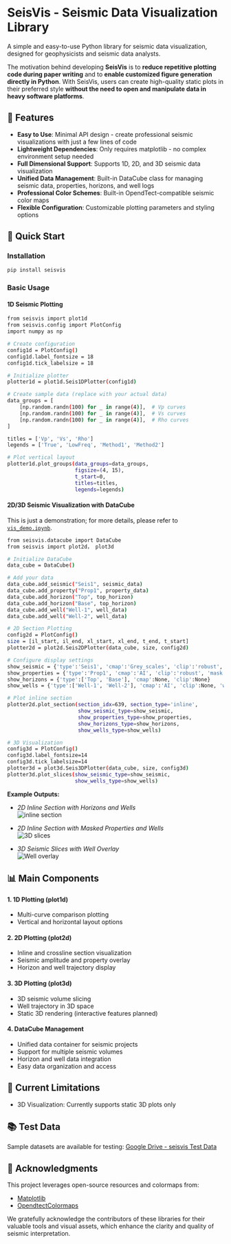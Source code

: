 # SeisVis - Seismic Data Visualization Library


A simple and easy-to-use Python library for seismic data visualization, designed for geophysicists and seismic data analysts.

The motivation behind developing **SeisVis** is to **reduce repetitive plotting code during paper writing** and to **enable customized figure generation directly in Python**. With SeisVis, users can create high-quality static plots in their preferred style **without the need to open and manipulate data in heavy software platforms**.


## 🌟 Features

- **Easy to Use**: Minimal API design - create professional seismic visualizations with just a few lines of code
- **Lightweight Dependencies**: Only requires matplotlib - no complex environment setup needed
- **Full Dimensional Support**: Supports 1D, 2D, and 3D seismic data visualization
- **Unified Data Management**: Built-in DataCube class for managing seismic data, properties, horizons, and well logs
- **Professional Color Schemes**: Built-in OpendTect-compatible seismic color maps
- **Flexible Configuration**: Customizable plotting parameters and styling options

## 🚀 Quick Start

### Installation

```bash
pip install seisvis
```

### Basic Usage
#### 1D Seismic Plotting
```bash
from seisvis import plot1d
from seisvis.config import PlotConfig
import numpy as np

# Create configuration
config1d = PlotConfig()
config1d.label_fontsize = 18
config1d.tick_labelsize = 18

# Initialize plotter
plotter1d = plot1d.Seis1DPlotter(config1d)

# Create sample data (replace with your actual data)
data_groups = [
    [np.random.randn(100) for _ in range(4)],  # Vp curves
    [np.random.randn(100) for _ in range(4)],  # Vs curves
    [np.random.randn(100) for _ in range(4)],  # Rho curves
]

titles = ['Vp', 'Vs', 'Rho']
legends = ['True', 'LowFreq', 'Method1', 'Method2']

# Plot vertical layout
plotter1d.plot_groups(data_groups=data_groups,
                      figsize=(4, 15),
                      t_start=0,
                      titles=titles,
                      legends=legends)
```
#### 2D/3D Seismic Visualization with DataCube
This is just a demonstration; for more details, please refer to [`vis_demo.ipynb`](./vis_demo.ipynb).

```bash
from seisvis.datacube import DataCube
from seisvis import plot2d， plot3d

# Initialize DataCube
data_cube = DataCube()

# Add your data
data_cube.add_seismic("Seis1", seismic_data)
data_cube.add_property("Prop1", property_data)
data_cube.add_horizon("Top", top_horizon)
data_cube.add_horizon("Base", top_horizon)
data_cube.add_well("Well-1", well_data)
data_cube.add_well("Well-2", well_data)

# 2D Section Plotting
config2d = PlotConfig()
size = [il_start, il_end, xl_start, xl_end, t_end, t_start]
plotter2d = plot2d.Seis2DPlotter(data_cube, size, config2d)

# Configure display settings
show_seismic = {'type':'Seis1', 'cmap':'Grey_scales', 'clip':'robust', 'mask':False, 'bar':True}
show_properties = {'type':'Prop1', 'cmap':'AI', 'clip':'robust', 'mask':True, 'bar':False}
show_horizons = {'type':['Top', 'Base'], 'cmap':None, 'clip':None}
show_wells = {'type':['Well-1', 'Well-2'], 'cmap':'AI', 'clip':None, 'width':4}

# Plot inline section
plotter2d.plot_section(section_idx=639, section_type='inline',
                       show_seismic_type=show_seismic,
                       show_properties_type=show_properties,
                       show_horizons_type=show_horizons,
                       show_wells_type=show_wells)

# 3D Visualization
config3d = PlotConfig()
config3d.label_fontsize=14
config3d.tick_labelsize=14
plotter3d = plot3d.Seis3DPlotter(data_cube, size, config3d)
plotter3d.plot_slices(show_seismic_type=show_seismic,
                      show_wells_type=show_wells)
 ```
**Example Outputs:**

- *2D Inline Section with Horizons and Wells*  
  ![inline section](images/inline_with_hor.png)

- *2D Inline Section with Masked Properties and Wells*  
  ![3D slices](images/inline_with_mask.png)

- *3D Seismic Slices with Well Overlay*  
  ![Well overlay](images/seis3d.png)

## 📊 Main Components

#### 1. 1D Plotting (plot1d)

- Multi-curve comparison plotting
- Vertical and horizontal layout options

#### 2. 2D Plotting (plot2d)

- Inline and crossline section visualization
- Seismic amplitude and property overlay
- Horizon and well trajectory display

#### 3. 3D Plotting (plot3d)

- 3D seismic volume slicing
- Well trajectory in 3D space
- Static 3D rendering (interactive features planned)

#### 4. DataCube Management

- Unified data container for seismic projects
- Support for multiple seismic volumes
- Horizon and well data integration
- Easy data organization and access

## 🔧 Current Limitations

- 3D Visualization: Currently supports static 3D plots only 

## 📚 Test Data
Sample datasets are available for testing:
[Google Drive - seisvis Test Data](https://drive.google.com/drive/folders/1IY6pkdu4o7M7jgoc5ILKwJagQ82bZkfx?usp=drive_link)



## 🙏 Acknowledgments
This project leverages open-source resources and colormaps from:
- [Matplotlib](https://matplotlib.org/)
- [OpendtectColormaps](https://github.com/whimian/OpendtectColormaps)
  
We gratefully acknowledge the contributors of these libraries for their valuable tools and visual assets, which enhance the clarity and quality of seismic interpretation.